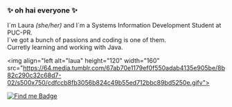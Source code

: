 ### ✨ oh hai everyone ✨


  I´m Laura <i> (she/her)</i> and I´m a Systems Information Development Student at PUC-PR.
  <br>
  I´ve got a bunch of passions and coding is one of them.
  <br>
     Curretly learning and working with Java. 
  <br>
  
  <img align="left alt="laua" height="120" width="160" src="https://64.media.tumblr.com/67ab70e1179ef0f550adab4135e905be/8b82c290c32c68d7-02/s500x750/cdfccb8fb3056b824c49b55ed712bbc89bd5250e.gifv">

  
[![Find me Badge](https://img.shields.io/badge/-find%20me%20elsewhere!-blueviolet)](https://linktr.ee/ff0rever)
